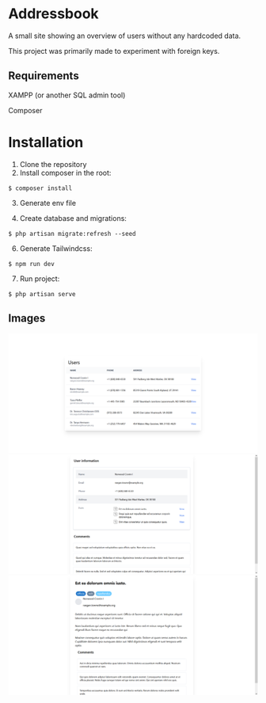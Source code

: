 # Addressbook

A small site showing an overview of users without any hardcoded data.

This project was primarily made to experiment with foreign keys.


## Requirements


XAMPP (or another SQL admin tool)

Composer

# Installation
1. Clone the repository
2. Install composer in the root:

```
$ composer install
```
3. Generate env file

4. Create database and migrations:
```
$ php artisan migrate:refresh --seed
```
6. Generate Tailwindcss:
```
$ npm run dev
```
7. Run project:
```
$ php artisan serve
```

## Images
![alt text](public\images\users.png)
![alt text](public\images\userinfo.png)
![alt text](public\images\postinfo.png)